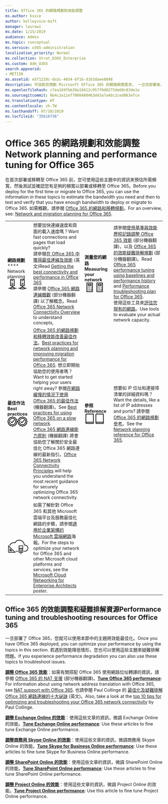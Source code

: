 ```yaml
---
title: Office 365 的網路規劃和效能調整
ms.author: kvice
author: kelleyvice-msft
manager: laurawi
ms.date: 1/15/2019
audience: Admin
ms.topic: conceptual
ms.service: o365-administration
localization_priority: Normal
ms.collection: Strat_O365_Enterprise
ms.custom: Adm_O365
search.appverid:
- MET150
ms.assetid: e5f1228c-da3c-4654-bf16-d163daee8848
description: 可協助您規劃 Microsoft Office 365 的網路頻寬需求。 一旦您部署後，請回到這裡來微調，並疑難排解 Office 365 的效能。
ms.openlocfilehash: c7ea169fbb39a16612c957f0d0275de60c83de1e
ms.sourcegitcommit: 6b4c3a11ef7000480463d43a7a4bc2ced063efce
ms.translationtype: HT
ms.contentlocale: zh-TW
ms.lasthandoff: 07/10/2019
ms.locfileid: "35616736"
---
```

# <a name="network-planning-and-performance-tuning-for-office-365"></a><span data-ttu-id="d5a4b-104">Office 365 的網路規劃和效能調整</span><span class="sxs-lookup"><span data-stu-id="d5a4b-104">Network planning and performance tuning for Office 365</span></span>
<span data-ttu-id="d5a4b-105">在首次部署或移轉至 Office 365 前，您可使用這些主題中的資訊來預估所需頻寬，然後測試並確認您有足夠的頻寬以部署或移轉至 Office 365。</span><span class="sxs-lookup"><span data-stu-id="d5a4b-105">Before you deploy for the first time or migrate to Office 365, you can use the information in these topics to estimate the bandwidth you need and then to test and verify that you have enough bandwidth to deploy or migrate to Office 365.</span></span> <span data-ttu-id="d5a4b-106">如需概觀，請參閱 [Office 365 的網路和移轉規劃](network-and-migration-planning.md)。</span><span class="sxs-lookup"><span data-stu-id="d5a4b-106">For an overview, see: [Network and migration planning for Office 365](network-and-migration-planning.md).</span></span>
  
|||||
|:-----|:-----|:-----|:-----|
|<span data-ttu-id="d5a4b-107">**網路規劃**</span><span class="sxs-lookup"><span data-stu-id="d5a4b-107">\*\*\*\* Network planning</span></span> <br/> <span data-ttu-id="d5a4b-108">![網路](media/5e9dcd06-601b-4b28-88dc-f524e7548794.png)</span><span class="sxs-lookup"><span data-stu-id="d5a4b-108">![Network](media/5e9dcd06-601b-4b28-88dc-f524e7548794.png)</span></span>           <br/> |<span data-ttu-id="d5a4b-109">想要加快連線速度和頁面的載入速度嗎？</span><span class="sxs-lookup"><span data-stu-id="d5a4b-109">Want fast connections and pages that load quickly?</span></span>  <br/> <span data-ttu-id="d5a4b-110">請參閱[在 Office 365 中獲得最佳連線及效能](https://aka.ms/o365perfprinciples) (英文)</span><span class="sxs-lookup"><span data-stu-id="d5a4b-110">Read [Getting the best connectivity and performance in Office 365](https://aka.ms/o365perfprinciples)</span></span> <br/> <span data-ttu-id="d5a4b-111">請參閱 [Office 365 網路連線概觀](https://docs.microsoft.com/en-us/office365/enterprise/office-365-networking-overview) (部分機器翻譯) 以了解概念。</span><span class="sxs-lookup"><span data-stu-id="d5a4b-111">Read [Office 365 Network Connectivity Overview](https://docs.microsoft.com/en-us/office365/enterprise/office-365-networking-overview) to understand concepts,</span></span>  <br/> |<span data-ttu-id="d5a4b-112">**測量您的網路**</span><span class="sxs-lookup"><span data-stu-id="d5a4b-112">**Measuring your network**</span></span> <br/> <span data-ttu-id="d5a4b-113">![計算器](media/d690a132-4884-40eb-a918-526bb3dff3cc.png)</span><span class="sxs-lookup"><span data-stu-id="d5a4b-113">![Calculator](media/d690a132-4884-40eb-a918-526bb3dff3cc.png)</span></span>           <br/> |<span data-ttu-id="d5a4b-114">請參閱[使用基準與效能歷程記錄調整 Office 365 效能](performance-tuning-using-baselines-and-history.md) (部分機器翻譯)，以及 [Office 365 的效能疑難排解規劃](performance-troubleshooting-plan.md) (部分機器翻譯)。</span><span class="sxs-lookup"><span data-stu-id="d5a4b-114">Read [Office 365 performance tuning using baselines and performance history](performance-tuning-using-baselines-and-history.md) and [Performance troubleshooting plan for Office 365](performance-troubleshooting-plan.md).</span></span>  <br/> <span data-ttu-id="d5a4b-115">使用這些工具來[評估您現有的網路](network-and-migration-planning.md#calculators)。</span><span class="sxs-lookup"><span data-stu-id="d5a4b-115">Use tools to evaluate your actual network capacity.</span></span>  <br/> |
|<span data-ttu-id="d5a4b-116">**最佳作法**</span><span class="sxs-lookup"><span data-stu-id="d5a4b-116">**Best practices**</span></span> <br/> <span data-ttu-id="d5a4b-117">![最佳作法](media/2a659a5c-1007-47d3-a6c6-a19e018ab29b.png)</span><span class="sxs-lookup"><span data-stu-id="d5a4b-117">![Best practices](media/2a659a5c-1007-47d3-a6c6-a19e018ab29b.png)</span></span>           <br/> |<span data-ttu-id="d5a4b-118">[Office 365 的網路規劃和移轉效能改善最佳作法](network-and-migration-planning.md#BestPractices)。</span><span class="sxs-lookup"><span data-stu-id="d5a4b-118">[Best practices for network planning and improving migration performance for Office 365](network-and-migration-planning.md#BestPractices).</span></span> <span data-ttu-id="d5a4b-119">想立即開始協助您的使用者嗎？</span><span class="sxs-lookup"><span data-stu-id="d5a4b-119">Want to get started helping your users right away?</span></span> <span data-ttu-id="d5a4b-120">參閱[在網路緩慢的情況下使用 Office 365 的最佳作法](https://support.office.com/article/fd16c8d2-4799-4c39-8fd7-045f06640166) (機器翻譯)。</span><span class="sxs-lookup"><span data-stu-id="d5a4b-120">See [Best practices for using Office 365 on a slow network](https://support.office.com/article/fd16c8d2-4799-4c39-8fd7-045f06640166).</span></span>  <br/> <span data-ttu-id="d5a4b-121">[Office 365 網路連線能力原則](https://aka.ms/o365networkingprinciples) (機器翻譯) 將會協助您了解關於安全最佳化 Office 365 網路連線的最新指引。</span><span class="sxs-lookup"><span data-stu-id="d5a4b-121">[Office 365 Network Connectivity Principles](https://aka.ms/o365networkingprinciples) will help you understand the most recent guidance for securely optimizing Office 365 network connectivity.</span></span>  <br/> |<span data-ttu-id="d5a4b-122">**參照**</span><span class="sxs-lookup"><span data-stu-id="d5a4b-122">**Reference**</span></span> <br/> <span data-ttu-id="d5a4b-123">![書籍或期刊](media/56dff3c1-f605-48d8-811f-7d13ce639ecd.png)</span><span class="sxs-lookup"><span data-stu-id="d5a4b-123">![Book or Journal](media/56dff3c1-f605-48d8-811f-7d13ce639ecd.png)</span></span>           <br/> |<span data-ttu-id="d5a4b-124">想要如 IP 位址和連接埠清單的詳細資料嗎？</span><span class="sxs-lookup"><span data-stu-id="d5a4b-124">Want the details, like a list of IP addresses and ports?</span></span> <span data-ttu-id="d5a4b-125">請參閱 [Office 365 的網路規劃參考](network-and-migration-planning.md#NetReference)。</span><span class="sxs-lookup"><span data-stu-id="d5a4b-125">See the [Network planning reference for Office 365](network-and-migration-planning.md#NetReference).</span></span>  <br/> |
|![請參閱適用於企業架構的 Microsoft 雲端網路海報](media/3094be9f-2407-4fa5-896d-aa66ef7b9bb9.png)           <br/> |<span data-ttu-id="d5a4b-127">如需了解針對 Office 365 和其他 Microsoft 雲端平台及服務最佳化網路的步驟，請參閱[適用於企業架構的 Microsoft 雲端網路](https://aka.ms/cloudarchnetworking)海報。</span><span class="sxs-lookup"><span data-stu-id="d5a4b-127">For the steps to optimize your network for Office 365 and other Microsoft cloud platforms and services, see the [Microsoft Cloud Networking for Enterprise Architects](https://aka.ms/cloudarchnetworking) poster.</span></span>  <br/> |
   
## <a name="performance-tuning-and-troubleshooting-resources-for-office-365"></a><span data-ttu-id="d5a4b-128">Office 365 的效能調整和疑難排解資源</span><span class="sxs-lookup"><span data-stu-id="d5a4b-128">Performance tuning and troubleshooting resources for Office 365</span></span>
<span data-ttu-id="d5a4b-129"><a name="apptuning"> </a></span><span class="sxs-lookup"><span data-stu-id="d5a4b-129"></span></span>

<span data-ttu-id="d5a4b-130">一旦部署了 Office 365，您就可以使用本節中的主題將效能最佳化。</span><span class="sxs-lookup"><span data-stu-id="d5a4b-130">Once you have Office 365 deployed, you can optimize your performance by using the topics in this section.</span></span> <span data-ttu-id="d5a4b-131">若遇到效能降低情形，您也可以使用這些主題來疑難排解問題。</span><span class="sxs-lookup"><span data-stu-id="d5a4b-131">If you experience performance degradation you can also use these topics to troubleshoot issues.</span></span>
  
 <span data-ttu-id="d5a4b-132">**[調整 Office 365 效能](tune-office-365-performance.md)**：如需有關搭配 Office 365 使用網路位址轉譯的資訊，請參閱 [Office 365 的 NAT 支援](nat-support-with-office-365.md) (部分機器翻譯)。</span><span class="sxs-lookup"><span data-stu-id="d5a4b-132">**[Tune Office 365 performance](tune-office-365-performance.md)**: For information about using network address translation with Office 365, see [NAT support with Office 365](nat-support-with-office-365.md).</span></span> <span data-ttu-id="d5a4b-133">也請參閱 Paul Collinge 的 [最佳化及疑難排解 Office 365 網路連線的十大祕訣](https://blogs.technet.com/b/onthewire/archive/2014/06/18/top-10-tips-for-optimising-amp-troubleshooting-your-office-365-network-connectivity.aspx) (英文)。</span><span class="sxs-lookup"><span data-stu-id="d5a4b-133">Also, take a look at the [top 10 tips for optimizing and troubleshooting your Office 365 network connectivity](https://blogs.technet.com/b/onthewire/archive/2014/06/18/top-10-tips-for-optimising-amp-troubleshooting-your-office-365-network-connectivity.aspx) by Paul Collinge.</span></span> 
  
 <span data-ttu-id="d5a4b-134">**[調整 Exchange Online 的效能](tune-exchange-online-performance.md)**：使用這些文章的資訊，微調 Exchange Online 的效能。</span><span class="sxs-lookup"><span data-stu-id="d5a4b-134">**[Tune Exchange Online performance](tune-exchange-online-performance.md)**: Use these articles to fine tune Exchange Online performance.</span></span> 
  
 <span data-ttu-id="d5a4b-135">**[調整商務用 Skype Online 的效能](tune-skype-for-business-online-performance.md)**：使用這些文章的資訊，微調商務用 Skype Online 的效能。</span><span class="sxs-lookup"><span data-stu-id="d5a4b-135">**[Tune Skype for Business Online performance](tune-skype-for-business-online-performance.md)**: Use these articles to fine tune Skype for Business Online performance.</span></span> 
  
 <span data-ttu-id="d5a4b-136">**[調整 SharePoint Online 的效能](tune-sharepoint-online-performance.md)**：使用這些文章的資訊，微調 SharePoint Online 的效能。</span><span class="sxs-lookup"><span data-stu-id="d5a4b-136">**[Tune SharePoint Online performance](tune-sharepoint-online-performance.md)**: Use these articles to fine tune SharePoint Online performance.</span></span> 
  
 <span data-ttu-id="d5a4b-137">**[調整 Project Online 的效能](https://support.office.com/article/12ba0ebd-c616-42e5-b9b6-cad570e8409c)**：使用這些文章的資訊，微調 Project Online 的效能。</span><span class="sxs-lookup"><span data-stu-id="d5a4b-137">**[Tune Project Online performance](https://support.office.com/article/12ba0ebd-c616-42e5-b9b6-cad570e8409c)**: Use this article to fine tune Project Online performance.</span></span> 
  

